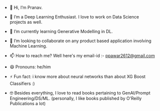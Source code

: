 - 👋 Hi, I’m Pranav.
- 👀 I’m a Deep Learning Enthusiast. I love to work on Data Science projects as well.
- 🌱 I’m currently learning Generative Modelling in DL.
- 💞️ I’m looking to collaborate on any product based application involving Machine Learning.
- 📫 How to reach me? Well here's my email-id :- ppawar2612@gmail.com
- 😄 Pronouns: he/him
- ⚡ Fun fact: i know more about neural networks than about XG Boost Classifiers :)

- 🤓 Besides everything, I love to read books pertaining to GenAI/Prompt Engineering/DS/ML. (personally, I like books published by O'Reilly Publications a lot)
<!---
prnvpwr2612/prnvpwr2612 is a ✨ special ✨ repository because its `README.md` (this file) appears on your GitHub profile.
You can click the Preview link to take a look at your changes.
--->
